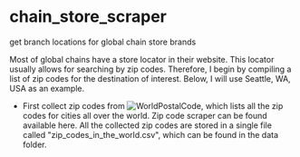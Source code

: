 # chain_store_scraper
get branch locations for global chain store brands

Most of global chains have a store locator in their website. This locator usually allows for searching by zip codes. Therefore, I begin by compiling a list of zip codes for the destination of interest. Below, I will use Seattle, WA, USA as an example. 
- First collect zip codes from ![WorldPostalCode](https://worldpostalcode.com/united-states/washington/seattle), which lists all the zip codes for cities all over the world. Zip code scraper can be found available here. All the collected zip codes are stored in a single file called "zip_codes_in_the_world.csv", which can be found in the data folder. 

